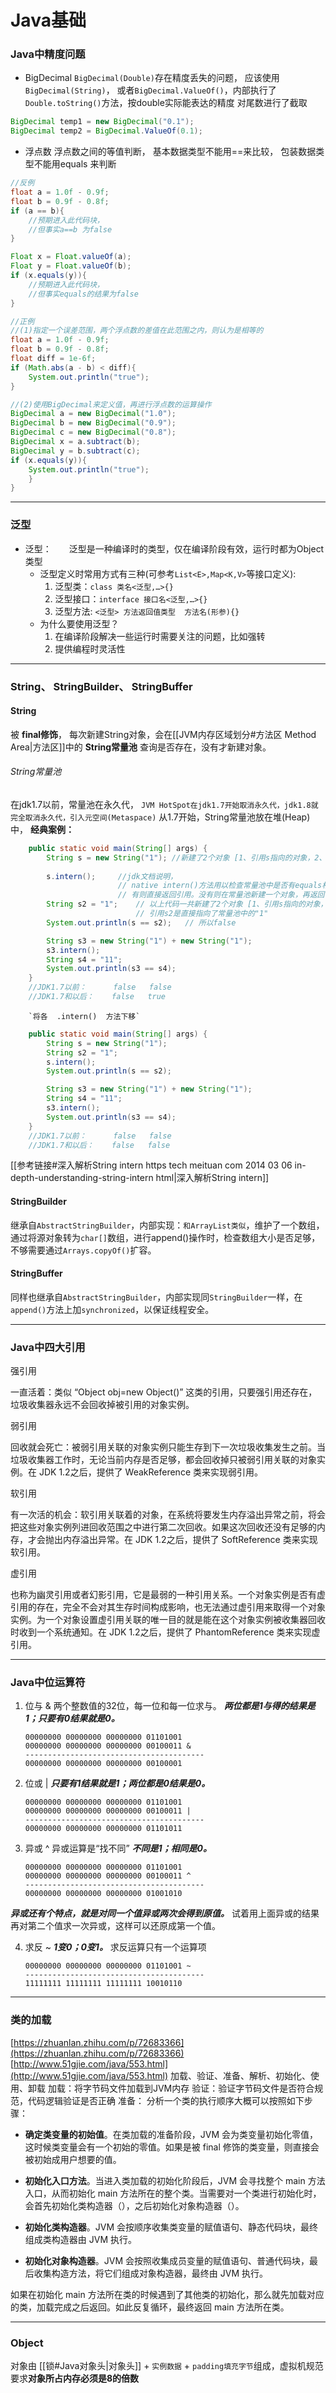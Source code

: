 # Java基础

### Java中精度问题
* BigDecimal
```BigDecimal(Double)```存在精度丢失的问题，
应该使用```BigDecimal(String)```，
或者```BigDecimal.ValueOf()```，内部执行了```Double.toString()```方法，按double实际能表达的精度 对尾数进行了截取
```Java
BigDecimal temp1 = new BigDecimal("0.1");
BigDecimal temp2 = BigDecimal.ValueOf(0.1);
```
* 浮点数
浮点数之间的等值判断，
基本数据类型不能用\==来比较，
包装数据类型不能用equals 来判断
```Java
//反例
float a = 1.0f - 0.9f;
float b = 0.9f - 0.8f;
if (a == b){
	//预期进入此代码块，
	//但事实a==b 为false
}

Float x = Float.valueOf(a);
Float y = Float.valueOf(b);
if (x.equals(y)){
	//预期进入此代码块，
	//但事实equals的结果为false
}

//正例
//(1)指定一个误差范围，两个浮点数的差值在此范围之内，则认为是相等的
float a = 1.0f - 0.9f;
float b = 0.9f - 0.8f;
float diff = 1e-6f;
if (Math.abs(a - b) < diff){
	System.out.println("true");
}

//(2)使用BigDecimal来定义值，再进行浮点数的运算操作
BigDecimal a = new BigDecimal("1.0");
BigDecimal b = new BigDecimal("0.9");
BigDecimal c = new BigDecimal("0.8");
BigDecimal x = a.subtract(b);
BigDecimal y = b.subtract(c);
if (x.equals(y)){
	System.out.println("true");
	}
}
```

---

### 泛型
* 泛型：&emsp;&emsp;泛型是一种编译时的类型，仅在编译阶段有效，运行时都为Object类型
	- 泛型定义时常用方式有三种(可参考`List<E>,Map<K,V>`等接口定义): 
		1. 泛型类：`class 类名<泛型,…>{}`
		2. 泛型接口：`interface 接口名<泛型,…>{}`
		3. 泛型方法:  `<泛型> 方法返回值类型  方法名(形参){}`
	- 为什么要使用泛型？
		1. 在编译阶段解决一些运行时需要关注的问题，比如强转
		2. 提供编程时灵活性
	
---
	
### String、 StringBuilder、 StringBuffer
#### __String__    
被 __final修饰__， 每次新建String对象，会在[[JVM内存区域划分#方法区 Method Area|方法区]]中的 __String常量池__ 查询是否存在，没有才新建对象。
###### String常量池  
在jdk1.7以前，常量池在永久代，
`JVM HotSpot在jdk1.7开始取消永久代，jdk1.8就完全取消永久代，引入元空间(Metaspace)`
从1.7开始，String常量池放在堆(Heap)中，
**经典案例：**  

```Java
	public static void main(String[] args) {
		String s = new String("1");	//新建了2个对象 [1、引用s指向的对象，2、常量池中对象 "1"]
		
		s.intern();		//jdk文档说明，
						// native intern()方法用以检查常量池中是否有equals相等的常量了，
						// 有则直接返回引用。没有则在常量池新建一个对象，再返回引用
		String s2 = "1";	// 以上代码一共新建了2个对象 [1、引用s指向的对象，2、常量池中对象 "1"]
							// 引用s2是直接指向了常量池中的"1"
		System.out.println(s == s2);   // 所以false

		String s3 = new String("1") + new String("1");
		s3.intern();
		String s4 = "11";
		System.out.println(s3 == s4);
	}
	//JDK1.7以前：		 false	 false
	//JDK1.7和以后：    false	true
```
		`将各  .intern()  方法下移`
```Java
	public static void main(String[] args) {
		String s = new String("1");
		String s2 = "1";
		s.intern();
		System.out.println(s == s2);

		String s3 = new String("1") + new String("1");
		String s4 = "11";
		s3.intern();
		System.out.println(s3 == s4);
	}
	//JDK1.7以前：		 false	 false
	//JDK1.7和以后：    false	false
```
  [[参考链接#深入解析String intern https tech meituan com 2014 03 06 in-depth-understanding-string-intern html|深入解析String intern]]  


#### __StringBuilder__    
继承自`AbstractStringBuilder`，内部实现：`和ArrayList类似`，维护了一个数组，通过将源对象转为`char[]`数组，进行append()操作时，检查数组大小是否足够，不够需要通过`Arrays.copyOf()`扩容。   

#### __StringBuffer__    
同样也继承自`AbstractStringBuilder`，内部实现同`StringBuilder`一样，在`append()`方法上加`synchronized`，以保证线程安全。

---

### Java中四大引用
强引用

一直活着：类似 “Object obj=new Object()” 这类的引用，只要强引用还存在，垃圾收集器永远不会回收掉被引用的对象实例。

弱引用

回收就会死亡：被弱引用关联的对象实例只能生存到下一次垃圾收集发生之前。当垃圾收集器工作时，无论当前内存是否足够，都会回收掉只被弱引用关联的对象实例。在 JDK 1.2之后，提供了 WeakReference 类来实现弱引用。

软引用

有一次活的机会：软引用关联着的对象，在系统将要发生内存溢出异常之前，将会把这些对象实例列进回收范围之中进行第二次回收。如果这次回收还没有足够的内存，才会抛出内存溢出异常。在 JDK 1.2之后，提供了 SoftReference 类来实现软引用。

虚引用

也称为幽灵引用或者幻影引用，它是最弱的一种引用关系。一个对象实例是否有虚引用的存在，完全不会对其生存时间构成影响，也无法通过虚引用来取得一个对象实例。为一个对象设置虚引用关联的唯一目的就是能在这个对象实例被收集器回收时收到一个系统通知。在 JDK 1.2之后，提供了 PhantomReference 类来实现虚引用。

---

### Java中位运算符

1. 位与 &
两个整数值的32位，每一位和每一位求与。
***两位都是1与得的结果是1；只要有0结果就是0。***

	```
	00000000 00000000 00000000 01101001
	00000000 00000000 00000000 00100011 &
	----------------------------------------
	00000000 00000000 00000000 00100001
	```

2. 位或 |
***只要有1结果就是1；两位都是0结果是0。***

	```
	00000000 00000000 00000000 01101001
	00000000 00000000 00000000 00100011 |
	----------------------------------------
	00000000 00000000 00000000 01101011
	```

3. 异或 ^
异或运算是“找不同”
***不同是1；相同是0。***

	```
	00000000 00000000 00000000 01101001
	00000000 00000000 00000000 00100011 ^
	----------------------------------------
	00000000 00000000 00000000 01001010
	```
***异或还有个特点，就是对同一个值异或两次会得到原值。***
试着用上面异或的结果再对第二个值求一次异或，这样可以还原成第一个值。


4. 求反 ~
***1变0；0变1。***
求反运算只有一个运算项

	```
	00000000 00000000 00000000 01101001 ~
	----------------------------------------
	11111111 11111111 11111111 10010110
	```

---


### 类的加载
[https://zhuanlan.zhihu.com/p/72683366](https://zhuanlan.zhihu.com/p/72683366)
[http://www.51gjie.com/java/553.html](http://www.51gjie.com/java/553.html)
加载、验证、准备、解析、初始化、使用、卸载
加载：将字节码文件加载到JVM内存
验证：验证字节码文件是否符合规范，代码逻辑验证是否正确
准备：
分析一个类的执行顺序大概可以按照如下步骤：

- **确定类变量的初始值**。在类加载的准备阶段，JVM 会为类变量初始化零值，这时候类变量会有一个初始的零值。如果是被 final 修饰的类变量，则直接会被初始成用户想要的值。


- **初始化入口方法**。当进入类加载的初始化阶段后，JVM 会寻找整个 main 方法入口，从而初始化 main 方法所在的整个类。当需要对一个类进行初始化时，会首先初始化类构造器（），之后初始化对象构造器（）。


- **初始化类构造器**。JVM 会按顺序收集类变量的赋值语句、静态代码块，最终组成类构造器由 JVM 执行。


- **初始化对象构造器**。JVM 会按照收集成员变量的赋值语句、普通代码块，最后收集构造方法，将它们组成对象构造器，最终由 JVM 执行。

如果在初始化 main 方法所在类的时候遇到了其他类的初始化，那么就先加载对应的类，加载完成之后返回。如此反复循环，最终返回 main 方法所在类。


---


### Object
对象由 [[锁#Java对象头|对象头]] + `实例数据` + `padding填充字节`组成，虚拟机规范要求**对象所占内存必须是8的倍数**